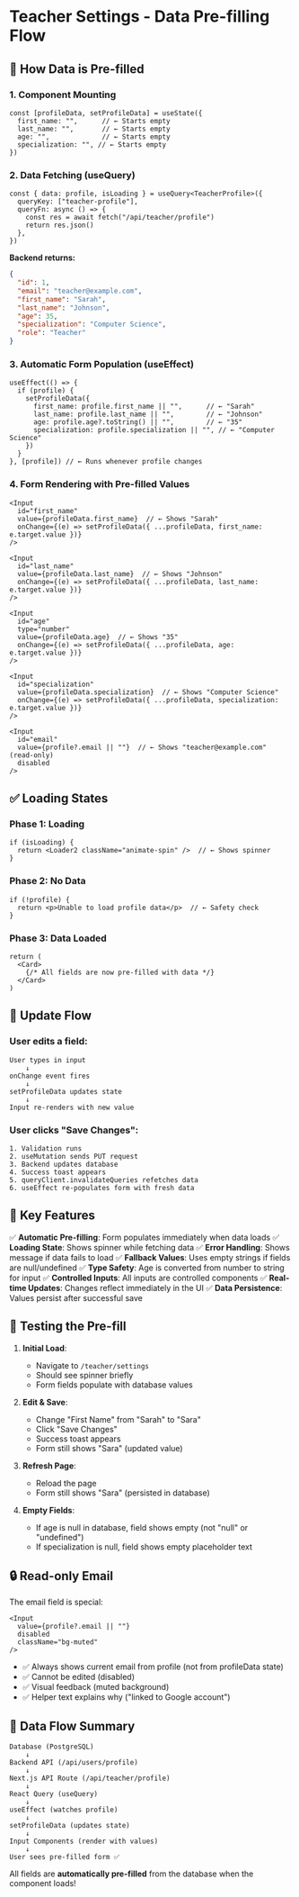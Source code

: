 # Teacher Settings - Data Pre-filling Flow

## 🔄 How Data is Pre-filled

### 1. Component Mounting
```tsx
const [profileData, setProfileData] = useState({
  first_name: "",      // ← Starts empty
  last_name: "",       // ← Starts empty
  age: "",             // ← Starts empty
  specialization: "", // ← Starts empty
})
```

### 2. Data Fetching (useQuery)
```tsx
const { data: profile, isLoading } = useQuery<TeacherProfile>({
  queryKey: ["teacher-profile"],
  queryFn: async () => {
    const res = await fetch("/api/teacher/profile")
    return res.json()
  },
})
```

**Backend returns:**
```json
{
  "id": 1,
  "email": "teacher@example.com",
  "first_name": "Sarah",
  "last_name": "Johnson",
  "age": 35,
  "specialization": "Computer Science",
  "role": "Teacher"
}
```

### 3. Automatic Form Population (useEffect)
```tsx
useEffect(() => {
  if (profile) {
    setProfileData({
      first_name: profile.first_name || "",      // ← "Sarah"
      last_name: profile.last_name || "",        // ← "Johnson"
      age: profile.age?.toString() || "",        // ← "35"
      specialization: profile.specialization || "", // ← "Computer Science"
    })
  }
}, [profile]) // ← Runs whenever profile changes
```

### 4. Form Rendering with Pre-filled Values
```tsx
<Input
  id="first_name"
  value={profileData.first_name}  // ← Shows "Sarah"
  onChange={(e) => setProfileData({ ...profileData, first_name: e.target.value })}
/>

<Input
  id="last_name"
  value={profileData.last_name}  // ← Shows "Johnson"
  onChange={(e) => setProfileData({ ...profileData, last_name: e.target.value })}
/>

<Input
  id="age"
  type="number"
  value={profileData.age}  // ← Shows "35"
  onChange={(e) => setProfileData({ ...profileData, age: e.target.value })}
/>

<Input
  id="specialization"
  value={profileData.specialization}  // ← Shows "Computer Science"
  onChange={(e) => setProfileData({ ...profileData, specialization: e.target.value })}
/>

<Input
  id="email"
  value={profile?.email || ""}  // ← Shows "teacher@example.com" (read-only)
  disabled
/>
```

## ✅ Loading States

### Phase 1: Loading
```tsx
if (isLoading) {
  return <Loader2 className="animate-spin" />  // ← Shows spinner
}
```

### Phase 2: No Data
```tsx
if (!profile) {
  return <p>Unable to load profile data</p>  // ← Safety check
}
```

### Phase 3: Data Loaded
```tsx
return (
  <Card>
    {/* All fields are now pre-filled with data */}
  </Card>
)
```

## 🔄 Update Flow

### User edits a field:
```
User types in input
    ↓
onChange event fires
    ↓
setProfileData updates state
    ↓
Input re-renders with new value
```

### User clicks "Save Changes":
```
1. Validation runs
2. useMutation sends PUT request
3. Backend updates database
4. Success toast appears
5. queryClient.invalidateQueries refetches data
6. useEffect re-populates form with fresh data
```

## 🎯 Key Features

✅ **Automatic Pre-filling**: Form populates immediately when data loads
✅ **Loading State**: Shows spinner while fetching data
✅ **Error Handling**: Shows message if data fails to load
✅ **Fallback Values**: Uses empty strings if fields are null/undefined
✅ **Type Safety**: Age is converted from number to string for input
✅ **Controlled Inputs**: All inputs are controlled components
✅ **Real-time Updates**: Changes reflect immediately in the UI
✅ **Data Persistence**: Values persist after successful save

## 🧪 Testing the Pre-fill

1. **Initial Load**:
   - Navigate to `/teacher/settings`
   - Should see spinner briefly
   - Form fields populate with database values

2. **Edit & Save**:
   - Change "First Name" from "Sarah" to "Sara"
   - Click "Save Changes"
   - Success toast appears
   - Form still shows "Sara" (updated value)

3. **Refresh Page**:
   - Reload the page
   - Form still shows "Sara" (persisted in database)

4. **Empty Fields**:
   - If age is null in database, field shows empty (not "null" or "undefined")
   - If specialization is null, field shows empty placeholder text

## 🔒 Read-only Email

The email field is special:
```tsx
<Input 
  value={profile?.email || ""} 
  disabled 
  className="bg-muted"
/>
```
- ✅ Always shows current email from profile (not from profileData state)
- ✅ Cannot be edited (disabled)
- ✅ Visual feedback (muted background)
- ✅ Helper text explains why ("linked to Google account")

## 📝 Data Flow Summary

```
Database (PostgreSQL)
    ↓
Backend API (/api/users/profile)
    ↓
Next.js API Route (/api/teacher/profile)
    ↓
React Query (useQuery)
    ↓
useEffect (watches profile)
    ↓
setProfileData (updates state)
    ↓
Input Components (render with values)
    ↓
User sees pre-filled form ✅
```

All fields are **automatically pre-filled** from the database when the component loads!

